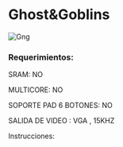 # Ghost&Goblins

![Gng](https://user-images.githubusercontent.com/31018768/70318513-881f6380-1820-11ea-9b02-4da83773d88d.jpg)

### Requerimientos:

SRAM: NO

MULTICORE: NO

SOPORTE PAD 6 BOTONES: NO

SALIDA DE VIDEO : VGA , 15KHZ

Instrucciones:
